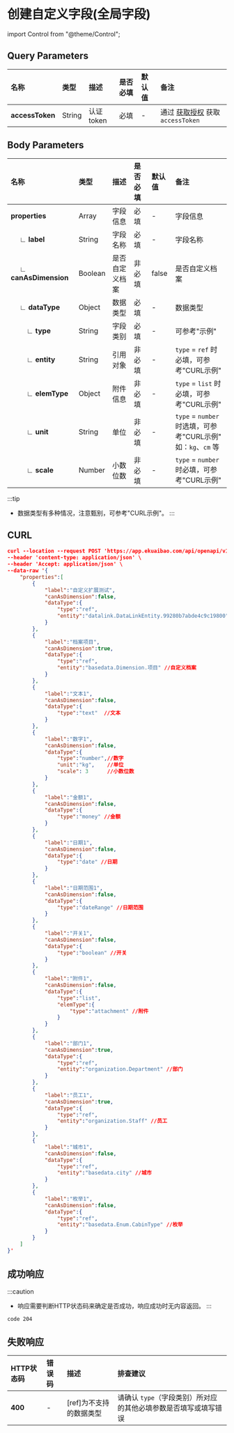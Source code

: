 # 创建自定义字段(全局字段)

import Control from "@theme/Control";

<Control
method="POST"
url="/api/openapi/v1/property/addPropertySet"
/>

## Query Parameters

| 名称 | 类型 | 描述 | 是否必填 | 默认值 | 备注 |
| :--- | :--- | :--- | :--- |:--- | :--- |
| **accessToken** | String | 认证token | 必填 | - | 通过 [获取授权](/docs/open-api/getting-started/auth) 获取 `accessToken` |

## Body Parameters

| 名称 | 类型 | 描述 | 是否必填 | 默认值 | 备注 |
| :--- | :--- | :--- | :--- |:--- | :--- |
|**properties**                   | Array   | 字段信息      | 必填  | - | 字段信息 | 
|**&emsp; ∟ label**             | String  | 字段名称      | 必填  | - | 字段名称 | 
|**&emsp; ∟ canAsDimension**    | Boolean | 是否自定义档案 | 非必填 | false | 是否自定义档案 | 
|**&emsp; ∟ dataType**          | Object  | 数据类型      | 必填  | - | 数据类型 | 
|**&emsp;&emsp; ∟ type**     | String  | 字段类别      | 必填  | - | 可参考"示例" | 
|**&emsp;&emsp; ∟ entity**   | String  | 引用对象      | 非必填 | - | `type` = `ref` 时必填，可参考"CURL示例" | 
|**&emsp;&emsp; ∟ elemType** | Object  | 附件信息      | 非必填 | - | `type` = `list` 时必填，可参考"CURL示例" | 
|**&emsp;&emsp; ∟ unit**     | String  | 单位         | 非必填 | - | `type` = `number` 时选填，可参考"CURL示例"<br/>如：`kg`、`cm` 等 | 
|**&emsp;&emsp; ∟ scale**    | Number  | 小数位数      | 非必填 | - | `type` = `number` 时必填，可参考"CURL示例" | 

:::tip
- 数据类型有多种情况，注意甄别，可参考"CURL示例"。
:::

## CURL
```json
curl --location --request POST 'https://app.ekuaibao.com/api/openapi/v1/property/addPropertySet?accessToken=f8QbuH2hwQ5E00' \
--header 'content-type: application/json' \
--header 'Accept: application/json' \
--data-raw '{
    "properties":[
        {
            "label":"自定义扩展测试",
            "canAsDimension":false,
            "dataType":{
                "type":"ref",
                "entity":"datalink.DataLinkEntity.99280b7abde4c9c19800" //自定义扩展
            }
        },
        {
            "label":"档案项目",
            "canAsDimension":true,
            "dataType":{
                "type":"ref",
                "entity":"basedata.Dimension.项目" //自定义档案
            }
        },
        {
            "label":"文本1",
            "canAsDimension":false,
            "dataType":{
                "type":"text"  //文本
            }
        },
        {
            "label":"数字1",
            "canAsDimension":false,
            "dataType":{
                "type":"number",//数字
                "unit":"kg",    //单位
                "scale": 3      //小数位数
            }
        },
        {
            "label":"金额1",
            "canAsDimension":false,
            "dataType":{
                "type":"money" //金额
            }
        },
        {
            "label":"日期1",
            "canAsDimension":false,
            "dataType":{
                "type":"date" //日期
            }
        },
        {
            "label":"日期范围1",
            "canAsDimension":false,
            "dataType":{
                "type":"dateRange" //日期范围
            }
        },
        {
            "label":"开关1",
            "canAsDimension":false,
            "dataType":{
                "type":"boolean" //开关
            }
        },
        {
            "label":"附件1",
            "canAsDimension":false,
            "dataType":{
                "type":"list",
                "elemType":{
                    "type":"attachment" //附件
                }
            }
        },
        {
            "label":"部门1",
            "canAsDimension":true,
            "dataType":{
                "type":"ref",
                "entity":"organization.Department" //部门
            }
        },
        {
            "label":"员工1",
            "canAsDimension":true,
            "dataType":{
                "type":"ref",
                "entity":"organization.Staff" //员工
            }
        },
        {
            "label":"城市1",
            "canAsDimension":false,
            "dataType":{
                "type":"ref",
                "entity":"basedata.city" //城市
            }
        },
        {
            "label":"枚举1",
            "canAsDimension":false,
            "dataType":{
                "type":"ref",
                "entity":"basedata.Enum.CabinType" //枚举
            }
        }
    ]
}'
```

## 成功响应
:::caution
- 响应需要判断HTTP状态码来确定是否成功，响应成功时无内容返回。
:::

```text
code 204
```

## 失败响应

| HTTP状态码 | 错误码 | 描述 | 排查建议 |
| :--- | :--- | :--- | :--- |
| **400** | - | [ref]为不支持的数据类型 | 请确认 `type`（字段类别）所对应的其他必填参数是否填写或填写错误 | 

